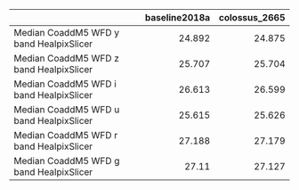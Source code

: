 |                                         |   baseline2018a |   colossus_2665 |
|:----------------------------------------|----------------:|----------------:|
| Median CoaddM5 WFD y band HealpixSlicer |          24.892 |          24.875 |
| Median CoaddM5 WFD z band HealpixSlicer |          25.707 |          25.704 |
| Median CoaddM5 WFD i band HealpixSlicer |          26.613 |          26.599 |
| Median CoaddM5 WFD u band HealpixSlicer |          25.615 |          25.626 |
| Median CoaddM5 WFD r band HealpixSlicer |          27.188 |          27.179 |
| Median CoaddM5 WFD g band HealpixSlicer |          27.11  |          27.127 |
